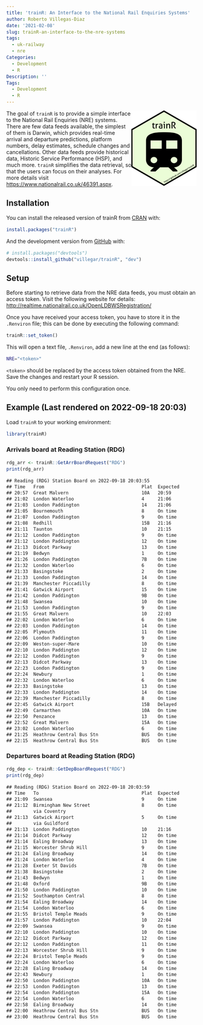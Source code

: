 ```yaml
---
title: 'trainR: An Interface to the National Rail Enquiries Systems'
author: Roberto Villegas-Diaz
date: '2021-02-08'
slug: trainR-an-interface-to-the-nre-systems
tags:
  - uk-railway
  - nre
Categories:
  - Development
  - R
Description: ''
Tags:
  - Development
  - R
---
```


<img src="https://raw.githubusercontent.com/villegar/trainR/main/inst/images/logo.png" alt="logo" align="right" height=200px/>

The goal of `trainR` is to provide a simple interface to the 
National Rail Enquiries (NRE) systems. There are few data feeds 
available, the simplest of them is Darwin, which provides real-time 
arrival and departure predictions, platform numbers, delay estimates, 
schedule changes and cancellations. Other data feeds provide historical 
data, Historic Service Performance (HSP), and much more. `trainR` 
simplifies the data retrieval, so that the users can focus on their 
analyses. For more details visit 
https://www.nationalrail.co.uk/46391.aspx.

## Installation

You can install the released version of trainR from [CRAN](https://CRAN.R-project.org) with:

``` r
install.packages("trainR")
```

And the development version from [GitHub](https://github.com/) with:

``` r
# install.packages("devtools")
devtools::install_github("villegar/trainR", "dev")
```

## Setup
Before starting to retrieve data from the NRE data feeds, you must obtain an access token. 
Visit the following website for details: http://realtime.nationalrail.co.uk/OpenLDBWSRegistration/

Once you have received your access token, you have to store it in the `.Renviron` file; this can be 
done by executing the following command:


```r
trainR::set_token()
```

This will open a text file, `.Renviron`, add a new line at the end (as follows):

```bash
NRE="<token>"
```

`<token>` should be replaced by the access token obtained from the NRE. Save the changes and restart 
your R session.

You only need to perform this configuration once.

## Example (Last rendered on 2022-09-18 20:03)

Load `trainR` to your working environment:

```r
library(trainR)
```

### Arrivals board at Reading Station (RDG)


```r
rdg_arr <- trainR::GetArrBoardRequest("RDG")
print(rdg_arr)
```

```
## Reading (RDG) Station Board on 2022-09-18 20:03:55
## Time   From                                    Plat  Expected
## 20:57  Great Malvern                           10A   20:59
## 21:02  London Waterloo                         4     21:06
## 21:03  London Paddington                       14    21:06
## 21:05  Bournemouth                             8     On time
## 21:07  London Paddington                       9     On time
## 21:08  Redhill                                 15B   21:16
## 21:11  Taunton                                 10    21:15
## 21:12  London Paddington                       9     On time
## 21:12  London Paddington                       12    On time
## 21:13  Didcot Parkway                          13    On time
## 21:19  Bedwyn                                  1     On time
## 21:26  London Paddington                       7B    On time
## 21:32  London Waterloo                         6     On time
## 21:33  Basingstoke                             2     On time
## 21:33  London Paddington                       14    On time
## 21:39  Manchester Piccadilly                   8     On time
## 21:41  Gatwick Airport                         15    On time
## 21:42  London Paddington                       9B    On time
## 21:48  Swansea                                 10    On time
## 21:53  London Paddington                       9     On time
## 21:55  Great Malvern                           10    22:03
## 22:02  London Waterloo                         6     On time
## 22:03  London Paddington                       14    On time
## 22:05  Plymouth                                11    On time
## 22:06  London Paddington                       9     On time
## 22:09  Weston-super-Mare                       10    On time
## 22:10  London Paddington                       12    On time
## 22:12  London Paddington                       9     On time
## 22:13  Didcot Parkway                          13    On time
## 22:23  London Paddington                       9     On time
## 22:24  Newbury                                 1     On time
## 22:32  London Waterloo                         6     On time
## 22:33  Basingstoke                             13    On time
## 22:33  London Paddington                       14    On time
## 22:39  Manchester Piccadilly                   8     On time
## 22:45  Gatwick Airport                         15B   Delayed
## 22:49  Carmarthen                              10A   On time
## 22:50  Penzance                                13    On time
## 22:52  Great Malvern                           15A   On time
## 23:02  London Waterloo                         6     On time
## 21:25  Heathrow Central Bus Stn                BUS   On time
## 22:15  Heathrow Central Bus Stn                BUS   On time
```

### Departures board at Reading Station (RDG)


```r
rdg_dep <- trainR::GetDepBoardRequest("RDG")
print(rdg_dep)
```

```
## Reading (RDG) Station Board on 2022-09-18 20:03:59
## Time   To                                      Plat  Expected
## 21:09  Swansea                                 9     On time
## 21:12  Birmingham New Street                   8     On time
##        via Coventry                            
## 21:13  Gatwick Airport                         5     On time
##        via Guildford                           
## 21:13  London Paddington                       10    21:16
## 21:14  Didcot Parkway                          12    On time
## 21:14  Ealing Broadway                         13    On time
## 21:15  Worcester Shrub Hill                    9     On time
## 21:24  Ealing Broadway                         14    On time
## 21:24  London Waterloo                         4     On time
## 21:28  Exeter St Davids                        7B    On time
## 21:38  Basingstoke                             2     On time
## 21:43  Bedwyn                                  1     On time
## 21:48  Oxford                                  9B    On time
## 21:50  London Paddington                       10    On time
## 21:52  Southampton Central                     8     On time
## 21:54  Ealing Broadway                         14    On time
## 21:54  London Waterloo                         6     On time
## 21:55  Bristol Temple Meads                    9     On time
## 21:57  London Paddington                       10    22:04
## 22:09  Swansea                                 9     On time
## 22:10  London Paddington                       10    On time
## 22:12  Didcot Parkway                          12    On time
## 22:12  London Paddington                       11    On time
## 22:13  Worcester Shrub Hill                    9     On time
## 22:24  Bristol Temple Meads                    9     On time
## 22:24  London Waterloo                         6     On time
## 22:28  Ealing Broadway                         14    On time
## 22:43  Newbury                                 1     On time
## 22:50  London Paddington                       10A   On time
## 22:53  London Paddington                       13    On time
## 22:54  London Paddington                       15A   On time
## 22:54  London Waterloo                         6     On time
## 22:58  Ealing Broadway                         14    On time
## 22:00  Heathrow Central Bus Stn                BUS   On time
## 23:00  Heathrow Central Bus Stn                BUS   On time
```
